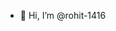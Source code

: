 - 👋 Hi, I’m @rohit-1416
<!---
rohit-1416/rohit-1416 is a ✨ special ✨ repository because its `README.md` (this file) appears on your GitHub profile.
You can click the Preview link to take a look at your changes.
--->

